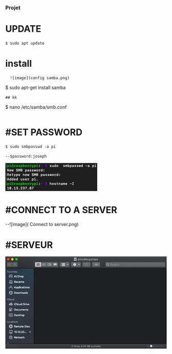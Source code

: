 
### Projet
 

 # UPDATE
 ```
 $ sudo apt update 
 ```
 
 
 # install
      ![image](config samba.png)
 
 
 
 $ sudo apt-get install samba
 ```
## kk
 ```
 $ nano /etc/samba/smb.conf
 ```
  ```
  
   
   # #SET PASSWORD
   
   ```
 $ sudo smbpasswd -a pi
 ```
    --$password:joseph

 
![image]( password.png)

# #CONNECT TO A SERVER
  
  --![image]( Connect to server.png)


 # #SERVEUR


 ![image](Server.png)
